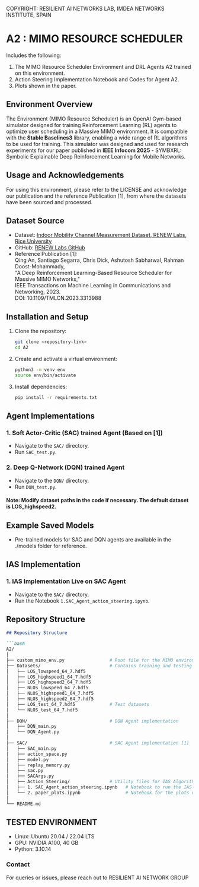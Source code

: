 COPYRIGHT: RESILIENT AI NETWORKS LAB, IMDEA NETWORKS INSTITUTE, SPAIN 

# A2 : MIMO RESOURCE SCHEDULER

Includes the following:
1. The MIMO Resource Scheduler Environment and DRL Agents A2 trained on this environment.
2. Action Steering Implementation Notebook and Codes for Agent A2.
3. Plots shown in the paper.

## Environment Overview

The Environment (MIMO Resource Scheduler) is an OpenAI Gym-based simulator designed for training Reinforcement Learning (RL) agents to optimize user scheduling in a Massive MIMO environment. It is compatible with the **Stable Baselines3** library, enabling a wide range of RL algorithms to be used for training. This simulator was designed and used for research experiments for our paper published in **IEEE Infocom 2025** - SYMBXRL: Symbolic Explainable Deep Reinforcement Learning for Mobile Networks.

## Usage and Acknowledgements

For using this environment, please refer to the LICENSE and acknowledge our publication and the reference Publication [1], from where the datasets have been sourced and processed.

## Dataset Source

- Dataset: [Indoor Mobility Channel Measurement Dataset, RENEW Labs, Rice University](https://renew-wireless.org/dataset-indoor-channel.html)
- GitHub: [RENEW Labs GitHub](https://github.com/RENEW-Wireless/RENEWLab)
- Reference Publication [1]:  
  Qing An, Santiago Segarra, Chris Dick, Ashutosh Sabharwal, Rahman Doost-Mohammady,  
  "A Deep Reinforcement Learning-Based Resource Scheduler for Massive MIMO Networks,"  
  IEEE Transactions on Machine Learning in Communications and Networking, 2023.  
  DOI: 10.1109/TMLCN.2023.3313988


## Installation and Setup

1. Clone the repository:
   ```bash
   git clone <repository-link>
   cd A2
2. Create and activate a virtual environment:
    ```bash
    python3 -m venv env
    source env/bin/activate
3. Install dependencies:
    ```bash
    pip install -r requirements.txt
    ```
## Agent Implementations

### 1. Soft Actor-Critic (SAC) trained Agent (Based on [1])
- Navigate to the `SAC/` directory.
- Run `SAC_test.py`. 

### 2. Deep Q-Network (DQN) trained Agent
- Navigate to the `DQN/` directory.
- Run `DQN_test.py`. 

#### Note: Modify dataset paths in the code if necessary. The default dataset is LOS_highspeed2.

## Example Saved Models
- Pre-trained models for SAC and DQN agents are available in the ./models folder for reference.

## IAS Implementation

### 1. IAS Implementation Live on SAC Agent  
- Navigate to the `SAC/` directory.
- Run the Notebook `1.SAC_Agent_action_steering.ipynb`. 

## Repository Structure
```markdown
## Repository Structure

```bash
A2/
│
├── custom_mimo_env.py                 # Root file for the MIMO environment simulator
├── Datasets/                          # Contains training and testing datasets
│   ├── LOS_lowspeed_64_7.hdf5
│   ├── LOS_highspeed1_64_7.hdf5
│   ├── LOS_highspeed2_64_7.hdf5
│   ├── NLOS_lowspeed_64_7.hdf5
│   ├── NLOS_highspeed1_64_7.hdf5
│   ├── NLOS_highspeed2_64_7.hdf5
│   ├── LOS_test_64_7.hdf5             # Test datasets
│   └── NLOS_test_64_7.hdf5
│
├── DQN/                               # DQN Agent implementation
│   ├── DQN_main.py
│   └── DQN_Agent.py
│
├── SAC/                               # SAC Agent implementation [1]
│   ├── SAC_main.py
│   ├── action_space.py
│   ├── model.py
│   ├── replay_memory.py
│   ├── sac.py
│   ├── SACArgs.py
│   ├── Action_Steering/               # Utility files for IAS Algorithm
│   ├── 1. SAC_Agent_action_steering.ipynb   # Notebook to run the IAS Algorithm
│   └── 2. paper_plots.ipynb                 # Notebook for the plots used in the paper
│
└── README.md
```


## TESTED ENVIRONMENT
- Linux: Ubuntu 20.04 / 22.04 LTS
- GPU: NVIDIA A100, 40 GB
- Python: 3.10.14

### Contact
For queries or issues, please reach out to RESILIENT AI NETWORK GROUP







